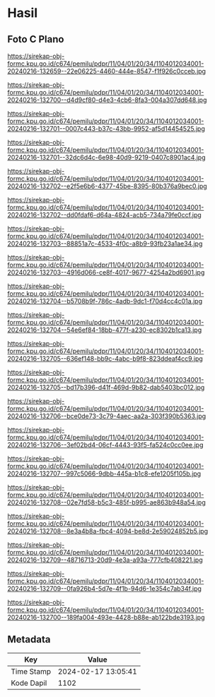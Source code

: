 # Hasil

## Foto C Plano

https://sirekap-obj-formc.kpu.go.id/c674/pemilu/pdpr/11/04/01/20/34/1104012034001-20240216-132659--22e06225-4460-444e-8547-f1f926c0cceb.jpg

https://sirekap-obj-formc.kpu.go.id/c674/pemilu/pdpr/11/04/01/20/34/1104012034001-20240216-132700--d4d9cf80-d4e3-4cb6-8fa3-004a307dd648.jpg

https://sirekap-obj-formc.kpu.go.id/c674/pemilu/pdpr/11/04/01/20/34/1104012034001-20240216-132701--0007c443-b37c-43bb-9952-af5d14454525.jpg

https://sirekap-obj-formc.kpu.go.id/c674/pemilu/pdpr/11/04/01/20/34/1104012034001-20240216-132701--32dc6d4c-6e98-40d9-9219-0407c8901ac4.jpg

https://sirekap-obj-formc.kpu.go.id/c674/pemilu/pdpr/11/04/01/20/34/1104012034001-20240216-132702--e2f5e6b6-4377-45be-8395-80b376a9bec0.jpg

https://sirekap-obj-formc.kpu.go.id/c674/pemilu/pdpr/11/04/01/20/34/1104012034001-20240216-132702--dd0fdaf6-d64a-4824-acb5-734a79fe0ccf.jpg

https://sirekap-obj-formc.kpu.go.id/c674/pemilu/pdpr/11/04/01/20/34/1104012034001-20240216-132703--88851a7c-4533-4f0c-a8b9-93fb23a1ae34.jpg

https://sirekap-obj-formc.kpu.go.id/c674/pemilu/pdpr/11/04/01/20/34/1104012034001-20240216-132703--4916d066-ce8f-4017-9677-4254a2bd6901.jpg

https://sirekap-obj-formc.kpu.go.id/c674/pemilu/pdpr/11/04/01/20/34/1104012034001-20240216-132704--b5708b9f-786c-4adb-9dc1-f70d4cc4c01a.jpg

https://sirekap-obj-formc.kpu.go.id/c674/pemilu/pdpr/11/04/01/20/34/1104012034001-20240216-132704--54e6ef84-18bb-477f-a230-ec8302b1ca13.jpg

https://sirekap-obj-formc.kpu.go.id/c674/pemilu/pdpr/11/04/01/20/34/1104012034001-20240216-132705--636ef148-bb9c-4abc-b9f8-823ddeaf4cc9.jpg

https://sirekap-obj-formc.kpu.go.id/c674/pemilu/pdpr/11/04/01/20/34/1104012034001-20240216-132705--bd17b396-d41f-469d-9b82-dab5403bc012.jpg

https://sirekap-obj-formc.kpu.go.id/c674/pemilu/pdpr/11/04/01/20/34/1104012034001-20240216-132706--bce0de73-3c79-4aec-aa2a-303f390b5363.jpg

https://sirekap-obj-formc.kpu.go.id/c674/pemilu/pdpr/11/04/01/20/34/1104012034001-20240216-132706--3ef02bd4-06cf-4443-93f5-fa524c0cc0ee.jpg

https://sirekap-obj-formc.kpu.go.id/c674/pemilu/pdpr/11/04/01/20/34/1104012034001-20240216-132707--997c5066-9dbb-445a-b1c8-efe1205f105b.jpg

https://sirekap-obj-formc.kpu.go.id/c674/pemilu/pdpr/11/04/01/20/34/1104012034001-20240216-132708--02e7fd58-b5c3-485f-b995-ae863b948a54.jpg

https://sirekap-obj-formc.kpu.go.id/c674/pemilu/pdpr/11/04/01/20/34/1104012034001-20240216-132708--8e3a4b8a-fbc4-4094-be8d-2e59024852b5.jpg

https://sirekap-obj-formc.kpu.go.id/c674/pemilu/pdpr/11/04/01/20/34/1104012034001-20240216-132709--48716713-20d9-4e3a-a93a-777cfb408221.jpg

https://sirekap-obj-formc.kpu.go.id/c674/pemilu/pdpr/11/04/01/20/34/1104012034001-20240216-132709--0fa926b4-5d7e-4f1b-94d6-1e354c7ab34f.jpg

https://sirekap-obj-formc.kpu.go.id/c674/pemilu/pdpr/11/04/01/20/34/1104012034001-20240216-132700--189fa004-493e-4428-b88e-ab122bde3193.jpg


## Metadata

| Key        | Value               |
| ---------- | ------------------- |
| Time Stamp | 2024-02-17 13:05:41 |
| Kode Dapil | 1102                |




